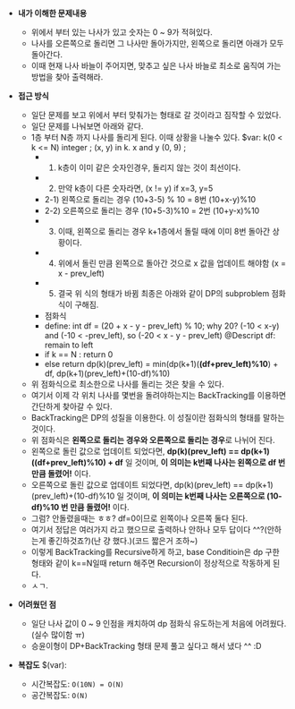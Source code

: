- **내가 이해한 문제내용**
  - 위에서 부터 있는 나사가 있고 숫자는 0 ~ 9가 적혀있다.
  - 나사를 오른쪽으로 돌리면 그 나사만 돌아가지만, 왼쪽으로 돌리면 아래가 모두 돌아간다.
  - 이때 현재 나사 바늘이 주어지면, 맞추고 싶은 나사 바늘로 최소로 움직여 가는 방법을 찾아 출력해라.

- **접근 방식**
  - 일단 문제를 보고 위에서 부터 맞춰가는 형태로 갈 것이라고 짐작할 수 있었다.
  - 일단 문제를 나눠보면 아래와 같다.
  - 1층 부터 N층 까지 나사를 돌리게 된다. 이때 상황을 나눌수 있다.
  $var: k(0 < k <= N) integer ;  (x, y) in k. x and y (0, 9) ;
    - 1) k층이 이미 같은 숫자인경우, 돌리지 않는 것이 최선이다.
    - 2) 만약 k층이 다른 숫자라면, (x != y) if x=3, y=5
    - 2-1) 왼쪽으로 돌리는 경우 (10+3-5) % 10 = 8번 (10+x-y)%10
    - 2-2) 오른쪽으로 돌리는 경우 (10+5-3)%10 = 2번 (10+y-x)%10
    - 3) 이때, 왼쪽으로 돌리는 경우 k+1층에서 돌릴 때에 이미 8번 돌아간 상황이다.
    - 4) 위에서 돌린 만큼 왼쪽으로 돌아간 것으로 x 값을 업데이트 해야함 (x = x - prev_left)
    - 5) 결국 위 식의 형태가 바뀜 최종은 아래와 같이 DP의 subproblem 점화식이 구해짐.
    - 점화식
    - define: int df = (20 + x - y - prev_left) % 10; why 20? (-10 < x-y) and (-10 < -prev_left), so (-20 < x - y - prev_left) @Descript df: remain to left
    - if k == N : return 0
    - else return dp(k)(prev_left) = min(dp(k+1)(**(df+prev_left)%10**) + df, dp(k+1)(prev_left)+(10-df)%10)
  - 위 점화식으로 최소한으로 나사를 돌리는 것은 찾을 수 있다.
  - 여기서 이제 각 위치 나사를 몇번을 돌려야하는지는 BackTracking를 이용하면 간단하게 찾아갈 수 있다.
  - BackTracking은 DP의 성질을 이용한다. 이 성질이란 점화식의 형태를 말하는 것이다.
  - 위 점화식은 **왼쪽으로 돌리는 경우와 오른쪽으로 돌리는 경우**로 나뉘어 진다.
  - 왼쪽으로 돌린 값으로 업데이트 되었다면, **dp(k)(prev_left) == dp(k+1)((df+prev_left)%10) + df** 일 것이며, **이 의미는 k번째 나사는 왼쪽으로 df 번 만큼 돌렸어!** 이다.
  - 오른쪽으로 돌린 값으로 업데이트 되었다면, dp(k)(prev_left) == dp(k+1)(prev_left)+(10-df)%10 일 것이며, **이 의미는 k번째 나사는 오른쪽으로 (10-df)%10 번 만큼 돌렸어!** 이다.
  - 그럼? 안돌렸을때는 ㅎㅎ? df=0이므로 왼쪽이나 오른쪽 둘다 된다.
  - 여기서 정답은 여러가지 라고 했으므로 출력하나 안하나 모두 답이다 ^^?(안하는게 좋긴하것죠?)(난 걍 했다.)(코드 짧은거 조하~)
  - 이렇게 BackTracking를 Recursive하게 하고, base Conditioin은 dp 구한 형태와 같이 k==N일때 return 해주면 Recursion이 정상적으로 작동하게 된다.
  - ㅅㄱ.

- **어려웠던 점**
  - 일단 나사 값이 0 ~ 9 인점을 캐치하여 dp 점화식 유도하는게 처음에 어려웠다.(실수 많이함 ㅠ)
  - 승윤이형이 DP+BackTracking 형태 문제 풀고 싶다고 해서 냈다 ^^ :D

- **복잡도**
  $(var):
  - 시간복잡도: `O(10N) = O(N)`
  - 공간복잡도: `O(N)`
